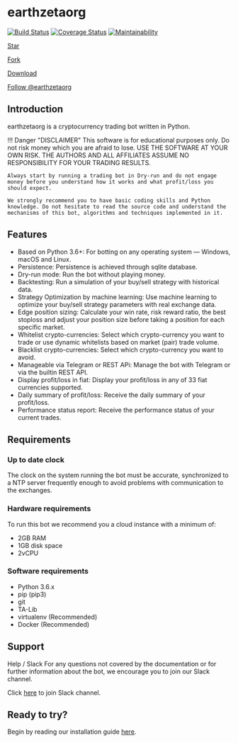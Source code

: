 # earthzetaorg
[![Build Status](https://travis-ci.org/earthzetaorg/earthzetaorg.svg?branch=develop)](https://travis-ci.org/earthzetaorg/earthzetaorg)
[![Coverage Status](https://coveralls.io/repos/github/earthzetaorg/earthzetaorg/badge.svg?branch=develop&service=github)](https://coveralls.io/github/earthzetaorg/earthzetaorg?branch=develop)
[![Maintainability](https://api.codeclimate.com/v1/badges/5737e6d668200b7518ff/maintainability)](https://codeclimate.com/github/earthzetaorg/earthzetaorg/maintainability)

<!-- Place this tag where you want the button to render. -->
<a class="github-button" href="https://github.com/earthzetaorg/earthzetaorg" data-icon="octicon-star" data-size="large" aria-label="Star earthzetaorg/earthzetaorg on GitHub">Star</a>
<!-- Place this tag where you want the button to render. -->
<a class="github-button" href="https://github.com/earthzetaorg/earthzetaorg/fork" data-icon="octicon-repo-forked" data-size="large" aria-label="Fork earthzetaorg/earthzetaorg on GitHub">Fork</a>
<!-- Place this tag where you want the button to render. -->
<a class="github-button" href="https://github.com/earthzetaorg/earthzetaorg/archive/master.zip" data-icon="octicon-cloud-download" data-size="large" aria-label="Download earthzetaorg/earthzetaorg on GitHub">Download</a>
<!-- Place this tag where you want the button to render. -->
<a class="github-button" href="https://github.com/earthzetaorg" data-size="large" aria-label="Follow @earthzetaorg on GitHub">Follow @earthzetaorg</a>
## Introduction
earthzetaorg is a cryptocurrency trading bot written in Python.

!!! Danger "DISCLAIMER"
    This software is for educational purposes only. Do not risk money which you are afraid to lose. USE THE SOFTWARE AT YOUR OWN RISK. THE AUTHORS AND ALL AFFILIATES ASSUME NO RESPONSIBILITY FOR YOUR TRADING RESULTS.

    Always start by running a trading bot in Dry-run and do not engage money before you understand how it works and what profit/loss you should expect.

    We strongly recommend you to have basic coding skills and Python knowledge. Do not hesitate to read the source code and understand the mechanisms of this bot, algorithms and techniques implemented in it.

## Features

 - Based on Python 3.6+: For botting on any operating system — Windows, macOS and Linux.
 - Persistence: Persistence is achieved through sqlite database.
 - Dry-run mode: Run the bot without playing money.
 - Backtesting: Run a simulation of your buy/sell strategy with historical data.
 - Strategy Optimization by machine learning: Use machine learning to optimize your buy/sell strategy parameters with real exchange data.
 - Edge position sizing: Calculate your win rate, risk reward ratio, the best stoploss and adjust your position size before taking a position for each specific market.
 - Whitelist crypto-currencies: Select which crypto-currency you want to trade or use dynamic whitelists based on market (pair) trade volume.
 - Blacklist crypto-currencies: Select which crypto-currency you want to avoid.
 - Manageable via Telegram or REST APi: Manage the bot with Telegram or via the builtin REST API.
 - Display profit/loss in fiat: Display your profit/loss in any of 33 fiat currencies supported.
 - Daily summary of profit/loss: Receive the daily summary of your profit/loss.
 - Performance status report: Receive the performance status of your current trades.

## Requirements

### Up to date clock

The clock on the system running the bot must be accurate, synchronized to a NTP server frequently enough to avoid problems with communication to the exchanges.

### Hardware requirements

To run this bot we recommend you a cloud instance with a minimum of:

- 2GB RAM
- 1GB disk space
- 2vCPU

### Software requirements

- Python 3.6.x
- pip (pip3)
- git
- TA-Lib
- virtualenv (Recommended)
- Docker (Recommended)

## Support

Help / Slack
For any questions not covered by the documentation or for further information about the bot, we encourage you to join our Slack channel.

Click [here](https://join.slack.com/t/highfrequencybot/shared_invite/enQtNjU5ODcwNjI1MDU3LWEyODBiNzkzNzcyNzU0MWYyYzE5NjIyOTQxMzBmMGUxOTIzM2YyN2Y4NWY1YTEwZDgwYTRmMzE2NmM5ZmY2MTg) to join Slack channel.

## Ready to try?

Begin by reading our installation guide [here](installation).
